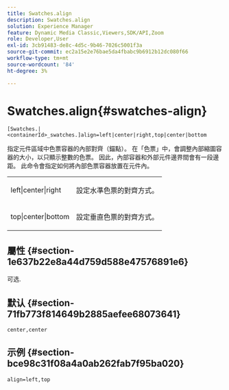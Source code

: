```yaml
---
title: Swatches.align
description: Swatches.align
solution: Experience Manager
feature: Dynamic Media Classic,Viewers,SDK/API,Zoom
role: Developer,User
exl-id: 3cb91483-de8c-4d5c-9b46-7026c5001f3a
source-git-commit: ec2a15e2e76bae5da4fbabc9b6912b12dc080f66
workflow-type: tm+mt
source-wordcount: '84'
ht-degree: 3%

---
```


# Swatches.align{#swatches-align}

`[Swatches.|<containerId>_swatches.]align=left|center|right,top|center|bottom`

指定元件區域中色票容器的內部對齊（錨點）。 在「色票」中，會調整內部縮圖容器的大小，以只顯示整數的色票。 因此，內部容器和外部元件邊界間會有一段邊距。 此命令會指定如何將內部色票容器放置在元件內。

<table id="table_58D88FF5F83A4ABA928695B5AFF97354"> 
 <tbody> 
  <tr> 
   <td> <p> <span class="codeph"> left|center|right</span> </p> </td> 
   <td> <p> 設定水準色票的對齊方式。 </p> </td> 
  </tr> 
  <tr> 
   <td> <p><span class="codeph"> top|center|bottom</span> </p> </td> 
   <td> <p> 設定垂直色票的對齊方式。 </p> </td> 
  </tr> 
 </tbody> 
</table>

## 屬性 {#section-1e637b22e8a44d759d588e47576891e6}

可选.

## 默认 {#section-71fb773f814649b2885aefee68073641}

`center,center`

## 示例 {#section-bce98c31f08a4a0ab262fab7f95ba020}

`align=left,top`
